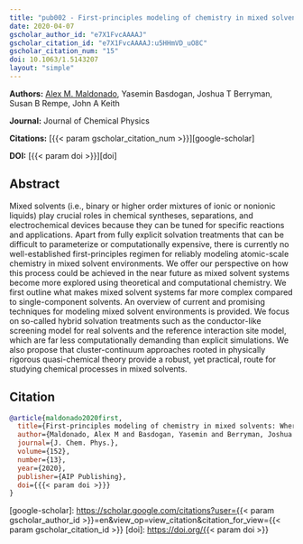 ```yaml
---
title: "pub002 - First-principles modeling of chemistry in mixed solvents: Where to go from here?"
date: 2020-04-07
gscholar_author_id: "e7X1FvcAAAAJ"
gscholar_citation_id: "e7X1FvcAAAAJ:u5HHmVD_uO8C"
gscholar_citation_num: "15"
doi: 10.1063/1.5143207
layout: "simple"
---
```


**Authors:** <u>Alex M. Maldonado</u>, Yasemin Basdogan, Joshua T Berryman, Susan B Rempe, John A Keith

**Journal:** Journal of Chemical Physics

**Citations:** [{{< param gscholar_citation_num >}}][google-scholar]

**DOI:** [{{< param doi >}}][doi]

## Abstract

Mixed solvents (i.e., binary or higher order mixtures of ionic or nonionic liquids) play crucial roles in chemical syntheses, separations, and electrochemical devices because they can be tuned for specific reactions and applications.
Apart from fully explicit solvation treatments that can be difficult to parameterize or computationally expensive, there is currently no well-established first-principles regimen for reliably modeling atomic-scale chemistry in mixed solvent environments.
We offer our perspective on how this process could be achieved in the near future as mixed solvent systems become more explored using theoretical and computational chemistry.
We first outline what makes mixed solvent systems far more complex compared to single-component solvents. An overview of current and promising techniques for modeling mixed solvent environments is provided.
We focus on so-called hybrid solvation treatments such as the conductor-like screening model for real solvents and the reference interaction site model, which are far less computationally demanding than explicit simulations.
We also propose that cluster-continuum approaches rooted in physically rigorous quasi-chemical theory provide a robust, yet practical, route for studying chemical processes in mixed solvents.

## Citation

```bibtex
@article{maldonado2020first,
  title={First-principles modeling of chemistry in mixed solvents: Where to go from here?},
  author={Maldonado, Alex M and Basdogan, Yasemin and Berryman, Joshua T and Rempe, Susan B and Keith, John A},
  journal={J. Chem. Phys.},
  volume={152},
  number={13},
  year={2020},
  publisher={AIP Publishing},
  doi={{{< param doi >}}}
}
```

<!-- LINKS -->

[google-scholar]: https://scholar.google.com/citations?user={{< param gscholar_author_id >}}=en&view_op=view_citation&citation_for_view={{< param gscholar_citation_id >}}
[doi]: https://doi.org/{{< param doi >}}
